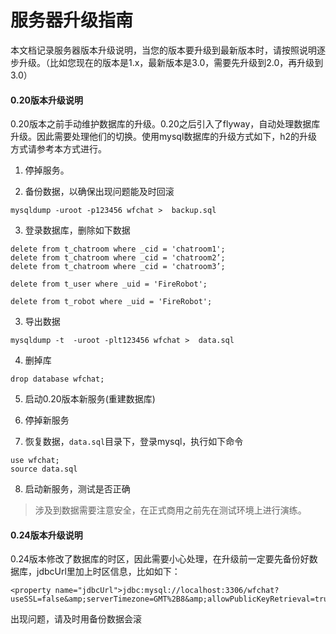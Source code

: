 # 服务器升级指南
本文档记录服务器版本升级说明，当您的版本要升级到最新版本时，请按照说明逐步升级。（比如您现在的版本是1.x，最新版本是3.0，需要先升级到2.0，再升级到3.0）

#### 0.20版本升级说明
0.20版本之前手动维护数据库的升级。0.20之后引入了flyway，自动处理数据库升级。因此需要处理他们的切换。使用mysql数据库的升级方式如下，h2的升级方式请参考本方式进行。
1. 停掉服务。

2. 备份数据，以确保出现问题能及时回滚

  ```
  mysqldump -uroot -p123456 wfchat >  backup.sql
  ```
3. 登录数据库，删除如下数据

  ```
  delete from t_chatroom where _cid = 'chatroom1';
  delete from t_chatroom where _cid = 'chatroom2’;
  delete from t_chatroom where _cid = 'chatroom3’;

  delete from t_user where _uid = 'FireRobot';

  delete from t_robot where _uid = 'FireRobot';
  ```

3. 导出数据

  ```
  mysqldump -t  -uroot -plt123456 wfchat >  data.sql
  ```
4. 删掉库

  ```
  drop database wfchat;
  ```
5. 启动0.20版本新服务(重建数据库)

6. 停掉新服务
7. 恢复数据，```data.sql```目录下，登录mysql，执行如下命令

  ```
  use wfchat;
  source data.sql
  ```
8. 启动新服务，测试是否正确

> 涉及到数据需要注意安全，在正式商用之前先在测试环境上进行演练。

#### 0.24版本升级说明
0.24版本修改了数据库的时区，因此需要小心处理，在升级前一定要先备份好数据库，jdbcUrl里加上时区信息，比如如下：
```
<property name="jdbcUrl">jdbc:mysql://localhost:3306/wfchat?useSSL=false&amp;serverTimezone=GMT%2B8&amp;allowPublicKeyRetrieval=true&amp;useUnicode=true&amp;characterEncoding=utf8</property>
```
出现问题，请及时用备份数据会滚
